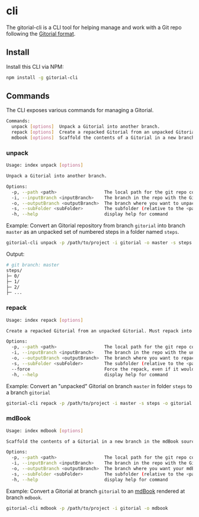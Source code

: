 # cli

The gitorial-cli is a CLI tool for helping manage and work with a Git repo following the [Gitorial format](https://github.com/gitorial-sdk).

## Install

Install this CLI via NPM:

```sh
npm install -g gitorial-cli
```

## Commands

The CLI exposes various commands for managing a Gitorial.

```sh
Commands:
  unpack [options]  Unpack a Gitorial into another branch.
  repack [options]  Create a repacked Gitorial from an unpacked Gitorial. Must repack into a new branch.
  mdbook [options]  Scaffold the contents of a Gitorial in a new branch in the mdBook source format. You need to initialize an mdBook yourself
```

### unpack

```sh
Usage: index unpack [options]

Unpack a Gitorial into another branch.

Options:
  -p, --path <path>                  The local path for the git repo containing the Gitorial.
  -i, --inputBranch <inputBranch>    The branch in the repo with the Gitorial.
  -o, --outputBranch <outputBranch>  The branch where you want to unpack the Gitorial.
  -s, --subFolder <subFolder>        The subfolder (relative to the <path>) where you want the unpacked Gitorial to be placed.
  -h, --help                         display help for command
```

Example: Convert an Gitorial repository from branch `gitorial` into branch `master` as an unpacked set of numbered steps in a folder named `steps`.

```sh
gitorial-cli unpack -p /path/to/project -i gitorial -o master -s steps
```

Output:

```sh
# git branch: master
steps/
├─ 0/
├─ 1/
├─ 2/
├─ ...
```

### repack

```sh
Usage: index repack [options]

Create a repacked Gitorial from an unpacked Gitorial. Must repack into a new branch.

Options:
  -p, --path <path>                  The local path for the git repo containing the Gitorial.
  -i, --inputBranch <inputBranch>    The branch in the repo with the unpacked Gitorial.
  -o, --outputBranch <outputBranch>  The branch where you want to repack the Gitorial. Branch must not exist.
  -s, --subFolder <subFolder>        The subfolder (relative to the <path>) where you can find the unpacked Gitorial
  --force                            Force the repack, even if it would replace an existing branch. WARNING: this can delete the branch history!
  -h, --help                         display help for command
```

Example: Convert an "unpacked" Gitorial on branch `master` in folder `steps` to a branch `gitorial`

```sh
gitorial-cli repack -p /path/to/project -i master -s steps -o gitorial
```

### mdBook

```sh
Usage: index mdbook [options]

Scaffold the contents of a Gitorial in a new branch in the mdBook source format. You need to initialize an mdBook yourself

Options:
  -p, --path <path>                  The local path for the git repo containing the Gitorial.
  -i, --inputBranch <inputBranch>    The branch in the repo with the Gitorial.
  -o, --outputBranch <outputBranch>  The branch where you want your mdBook to live
  -s, --subFolder <subFolder>        The subfolder (relative to the <path>) where you want the mdBook source material to be placed. (default: "src")
  -h, --help                         display help for command
```

Example: Convert a Gitorial at branch `gitorial` to an [mdBook](https://rust-lang.github.io/mdBook/) rendered at branch `mdbook`.

```sh
gitorial-cli mdbook -p /path/to/project -i gitorial -o mdbook
```

